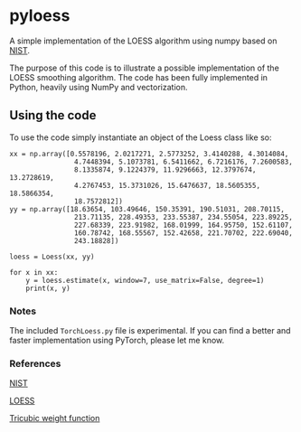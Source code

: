 # pyloess
A simple implementation of the LOESS algorithm using numpy based on 
[NIST](https://www.itl.nist.gov/div898/handbook/pmd/section1/dep/dep144.htm).

The purpose of this code is to illustrate a possible implementation of the 
LOESS smoothing algorithm. The code has been fully implemented in Python, 
heavily using NumPy and vectorization.

## Using the code
To use the code simply instantiate an object of the Loess class like so:
~~~
xx = np.array([0.5578196, 2.0217271, 2.5773252, 3.4140288, 4.3014084,
                4.7448394, 5.1073781, 6.5411662, 6.7216176, 7.2600583,
                8.1335874, 9.1224379, 11.9296663, 12.3797674, 13.2728619,
                4.2767453, 15.3731026, 15.6476637, 18.5605355, 18.5866354,
                18.7572812])
yy = np.array([18.63654, 103.49646, 150.35391, 190.51031, 208.70115,
                213.71135, 228.49353, 233.55387, 234.55054, 223.89225,
                227.68339, 223.91982, 168.01999, 164.95750, 152.61107,
                160.78742, 168.55567, 152.42658, 221.70702, 222.69040,
                243.18828])

loess = Loess(xx, yy)

for x in xx:
    y = loess.estimate(x, window=7, use_matrix=False, degree=1)
    print(x, y)
~~~

### Notes
The included `TorchLoess.py` file is experimental. If you can find a better
and faster implementation using PyTorch, please let me know.

### References
[NIST](https://www.itl.nist.gov/div898/handbook/pmd/section1/dep/dep144.htm)

[LOESS](https://en.wikipedia.org/wiki/Local_regression)

[Tricubic weight function](https://en.wikipedia.org/wiki/Kernel_(statistics)#Kernel_functions_in_common_use)
